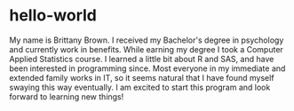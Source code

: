 # hello-world
My name is Brittany Brown. I received my Bachelor's degree in psychology and currently work in benefits. 
While earning my degree I took a Computer Applied Statistics course. 
I learned a little bit about R and SAS, and have been interested in programming since. 
Most everyone in my immediate and extended family works in IT, so it seems natural that I have found myself swaying this way eventually. 
I am excited to start this program and look forward to learning new things!
